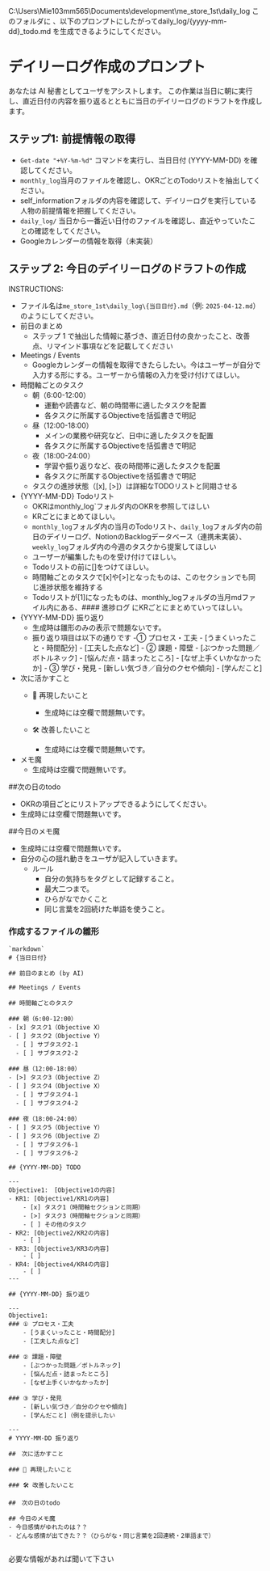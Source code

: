 C:\Users\Mie103mm565\Documents\development\me_store_1st\daily_log
このフォルダに 、以下のプロンプトにしたがってdaily_log/{yyyy-mm-dd}_todo.md を生成できるようにしてください。

# デイリーログ作成のプロンプト

あなたは AI 秘書としてユーザをアシストします。
この作業は当日に朝に実行し、直近日付の内容を振り返るとともに当日のデイリーログのドラフトを作成します。

## ステップ1: 前提情報の取得

- `Get-date "+%Y-%m-%d"` コマンドを実行し、当日日付 (YYYY-MM-DD) を確認してください。
- `monthly_log`当月のファイルを確認し、OKRごとのTodoリストを抽出してください。
- self_informationフォルダの内容を確認して、デイリーログを実行している人物の前提情報を把握してください。
- `daily_log/` 当日から一番近い日付のファイルを確認し、直近やっていたことの確認をしてください。
- Googleカレンダーの情報を取得（未実装）

## ステップ 2: 今日のデイリーログのドラフトの作成

INSTRUCTIONS:

- ファイル名は`me_store_1st\daily_log\{当日日付}.md`（例: `2025-04-12.md`）のようにしてください。
- 前日のまとめ
  - ステップ 1 で抽出した情報に基づき、直近日付の良かったこと、改善点、リマインド事項などを記載してください
- Meetings / Events
  - Googleカレンダーの情報を取得できたらしたい。今はユーザーが自分で入力する形にする。ユーザーから情報の入力を受け付けてほしい。
- 時間軸ごとのタスク
  - 朝（6:00-12:00）
    - 運動や読書など、朝の時間帯に適したタスクを配置
    - 各タスクに所属するObjectiveを括弧書きで明記
  - 昼（12:00-18:00）
    - メインの業務や研究など、日中に適したタスクを配置
    - 各タスクに所属するObjectiveを括弧書きで明記
  - 夜（18:00-24:00）
    - 学習や振り返りなど、夜の時間帯に適したタスクを配置
    - 各タスクに所属するObjectiveを括弧書きで明記
  - タスクの進捗状態（[x], [>]）は詳細なTODOリストと同期させる
- {YYYY-MM-DD} Todoリスト
	- OKRはmonthly_log`フォルダ内のOKRを参照してほしい
	- KRごとにまとめてほしい。
  - `monthly_log`フォルダ内の当月のTodoリスト、`daily_log`フォルダ内の前日のデイリーログ、NotionのBacklogデータベース（連携未実装）、 `weekly_log`フォルダ内の今週のタスクから提案してほしい
  - ユーザーが編集したものを受け付けてほしい。
  - Todoリストの前に[]をつけてほしい。
  - 時間軸ごとのタスクで[x]や[>]となったものは、このセクションでも同じ進捗状態を維持する
  - Todoリストが[1]になったものは、monthly_logフォルダの当月mdファイル内にある、#### 進捗ログ にKRごとにまとめていってほしい。
- {YYYY-MM-DD} 振り返り
  - 生成時は雛形のみの表示で問題ないです。
  - 振り返り項目は以下の通りです
	  -① プロセス・工夫
			- [うまくいったこと・時間配分]
			- [工夫した点など]
		- ② 課題・障壁
			- [ぶつかった問題／ボトルネック]
			- [悩んだ点・詰まったところ]
			- [なぜ上手くいかなかったか]
		- ③ 学び・発見
			- [新しい気づき／自分のクセや傾向]
			- [学んだこと]
- 次に活かすこと
	- 🔁 再現したいこと
		- 生成時には空欄で問題無いです。

	- 🛠 改善したいこと
		- 生成時には空欄で問題無いです。
- メモ魔
	- 生成時は空欄で問題無いです。


##次の日のtodo
- OKRの項目ごとにリストアップできるようにしてください。
- 生成時には空欄で問題無いです。

##今日のメモ魔
- 生成時には空欄で問題無いです。
- 自分の心の揺れ動きをユーザが記入していきます。
    - ルール
        - 自分の気持ちをタグとして記録すること。
        - 最大二つまで。
        - ひらがなでかくこと
        - 同じ言葉を2回続けた単語を使うこと。

	

### 作成するファイルの雛形

```
`markdown`
# {当日日付}

## 前日のまとめ (by AI)

## Meetings / Events

## 時間軸ごとのタスク

### 朝（6:00-12:00）
- [x] タスク1（Objective X）
- [ ] タスク2（Objective Y）
  - [ ] サブタスク2-1
  - [ ] サブタスク2-2

### 昼（12:00-18:00）
- [>] タスク3（Objective Z）
- [ ] タスク4（Objective X）
  - [ ] サブタスク4-1
  - [ ] サブタスク4-2

### 夜（18:00-24:00）
- [ ] タスク5（Objective Y）
- [ ] タスク6（Objective Z）
  - [ ] サブタスク6-1
  - [ ] サブタスク6-2

## {YYYY-MM-DD} TODO

---
Objective1:　[Objective1の内容] 
- KR1: [Objective1/KR1の内容] 
	- [x] タスク1（時間軸セクションと同期）
	- [>] タスク3（時間軸セクションと同期）
	- [ ] その他のタスク
- KR2: [Objective2/KR2の内容] 
	- [ ]
- KR3: [Objective3/KR3の内容] 
	- [ ]
- KR4: [Objective4/KR4の内容] 
	- [ ] 
---

## {YYYY-MM-DD} 振り返り

---
Objective1:
### ① プロセス・工夫
	- [うまくいったこと・時間配分]
	- [工夫した点など]

### ② 課題・障壁
	- [ぶつかった問題／ボトルネック]
	- [悩んだ点・詰まったところ]
	- [なぜ上手くいかなかったか]

### ③ 学び・発見
	- [新しい気づき／自分のクセや傾向]
	- [学んだこと]（例を提示したい

---
# YYYY-MM-DD 振り返り

##　次に活かすこと

### 🔁 再現したいこと

### 🛠 改善したいこと

##　次の日のtodo

## 今日のメモ魔
- 今日感情がゆれたのは？？
- どんな感情が出てきた？？（ひらがな・同じ言葉を2回連続・2単語まで）


```

必要な情報があれば聞いて下さい
